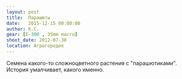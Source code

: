 ```yaml
---
layout: post
title:  Парашюты
date:   2015-12-15 00:00:00
author: К.С.
gear: [E-300 , 35mm macro]
shoot_date: 2012-07-30
location: Агрогородок
---
```


Семена какого-то сложноцветного растения с "парашютиками". История умалчивает, какого именно.
